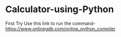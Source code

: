 # Calculator-using-Python
First Try
Use this link to run the command-https://www.onlinegdb.com/online_python_compiler
